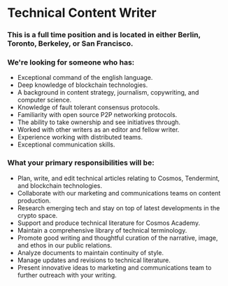 # Technical Content Writer

### This is a full time position and is located in either Berlin, Toronto, Berkeley, or San Francisco.

### We're looking for someone who has:

-   Exceptional command of the english language.
-   Deep knowledge of blockchain technologies.
-   A background in content strategy, journalism, copywriting, and computer science.
-   Knowledge of fault tolerant consensus protocols.
-   Familiarity with open source P2P networking protocols.
-   The ability to take ownership and see initiatives through.
-   Worked with other writers as an editor and fellow writer.
-   Experience working with distributed teams.
-   Exceptional communication skills.

### What your primary responsibilities will be:

-   Plan, write, and edit technical articles relating to Cosmos, Tendermint, and blockchain technologies.
-   Collaborate with our marketing and communications teams on content production.
-   Research emerging tech and stay on top of latest developments in the crypto space.
-   Support and produce technical literature for Cosmos Academy.
-   Maintain a comprehensive library of technical terminology.
-   Promote good writing and thoughtful curation of the narrative, image, and ethos in our public relations.
-   Analyze documents to maintain continuity of style.
-   Manage updates and revisions to technical literature.
-   Present innovative ideas to marketing and communications team to further outreach with your writing.
